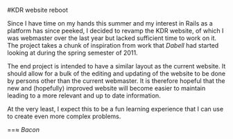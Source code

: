 #KDR website reboot

Since I have time on my hands this summer and my interest in Rails as a platform
has since peeked, I decided to revamp the KDR website, of which I was webmaster
over the last year but lacked sufficient time to work on it. The project takes a
chunk of inspiration from work that *Dabell* had started looking at during the
spring semester of 2011. 

The end project is intended to have a similar layout as the current website. It
should allow for a bulk of the editing and updating of the website to be done by
persons other than the current webmaster. It is therefore hopeful that the new
and (hopefully) improved website will become easier to maintain leading to a
more relevant and up to date information.

At the very least, I expect this to be a fun learning experience that I can use
to create even more complex problems.

==≈
*Bacon*